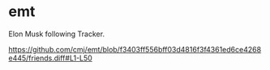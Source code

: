 # emt
Elon Musk following Tracker.

https://github.com/cmj/emt/blob/f3403ff556bff03d4816f3f4361ed6ce4268e445/friends.diff#L1-L50
